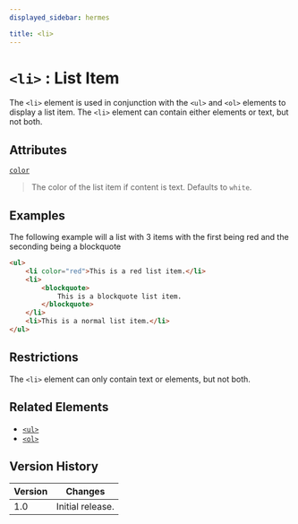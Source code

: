 ```yaml
---
displayed_sidebar: hermes

title: <li>
---
```


# `<li>` : List Item

The `<li>` element is used in conjunction with the `<ul>` and `<ol>` elements to display a list item.
The `<li>` element can contain either elements or text, but not both.

## Attributes

[`color`](../attributes/color)
> The color of the list item if content is text. Defaults to `white`.

## Examples

The following example will a list with 3 items with the first being red and the seconding being a blockquote

```html
<ul>
    <li color="red">This is a red list item.</li>
    <li>
        <blockquote>
            This is a blockquote list item.
        </blockquote>
    </li>
    <li>This is a normal list item.</li>
</ul>
```

## Restrictions

The `<li>` element can only contain text or elements, but not both.

## Related Elements

- [`<ul>`](./ul)
- [`<ol>`](./ol)

## Version History

| Version | Changes          |
|---------|------------------|
| 1.0     | Initial release. |